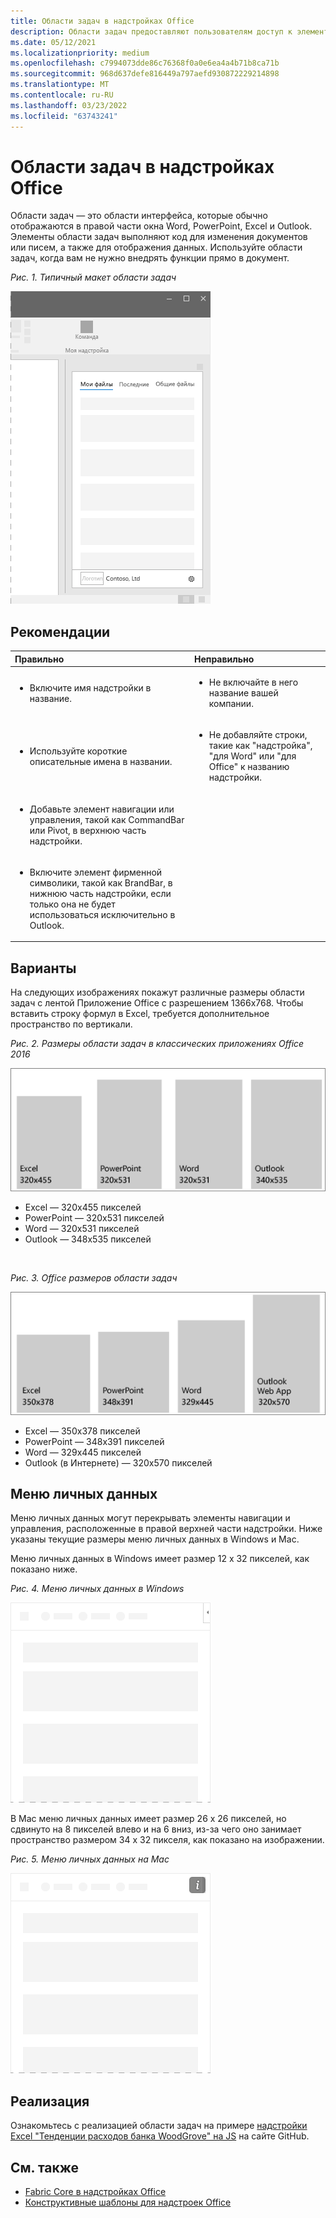 ```yaml
---
title: Области задач в надстройках Office
description: Области задач предоставляют пользователям доступ к элементам управления интерфейсом, которые выполняют код для изменения документов или сообщений электронной почты, а также для отображения данных из источника данных.
ms.date: 05/12/2021
ms.localizationpriority: medium
ms.openlocfilehash: c7994073dde86c76368f0a0e6ea4a4b71b8ca71b
ms.sourcegitcommit: 968d637defe816449a797aefd930872229214898
ms.translationtype: MT
ms.contentlocale: ru-RU
ms.lasthandoff: 03/23/2022
ms.locfileid: "63743241"
---
```

# <a name="task-panes-in-office-add-ins"></a>Области задач в надстройках Office

Области задач — это области интерфейса, которые обычно отображаются в правой части окна Word, PowerPoint, Excel и Outlook. Элементы области задач выполняют код для изменения документов или писем, а также для отображения данных. Используйте области задач, когда вам не нужно внедрять функции прямо в документ.

*Рис. 1. Типичный макет области задач*

![На рисунке отображается типичная макет области задач с вкладки разделов в верхней части, логотип компании и имя компании в левом нижнем ряду и значок параметров в правом нижнем ряду.](../images/overview-with-app-task-pane.png)

## <a name="best-practices"></a>Рекомендации

|Правильно|Неправильно|
|:-----|:--------|
|<ul><li>Включите имя надстройки в название.</li></ul>|<ul><li>Не включайте в него название вашей компании.</li></ul>|
|<ul><li>Используйте короткие описательные имена в названии.</li></ul>|<ul><li>Не добавляйте строки, такие как "надстройка", "для Word" или "для Office" к названию надстройки.</li></ul>|
|<ul><li>Добавьте элемент навигации или управления, такой как CommandBar или Pivot, в верхнюю часть надстройки.</li></ul>||
|<ul><li>Включите элемент фирменной символики, такой как BrandBar, в нижнюю часть надстройки, если только она не будет использоваться исключительно в Outlook.</li></ul>||

## <a name="variants"></a>Варианты

На следующих изображениях покажут различные размеры области задач с лентой Приложение Office с разрешением 1366x768. Чтобы вставить строку формул в Excel, требуется дополнительное пространство по вертикали.  

*Рис. 2. Размеры области задач в классических приложениях Office 2016*

![Схема с отображением размеров области задач рабочего стола с разрешением 1366x768.](../images/office-2016-taskpane-sizes.png)

- Excel — 320x455 пикселей
- PowerPoint — 320x531 пикселей
- Word — 320x531 пикселей
- Outlook — 348x535 пикселей

<br/>

*Рис. 3. Office размеров области задач*

![Схема с отображением размеров области задач с разрешением 1366x768.](../images/office-365-taskpane-sizes.png)

- Excel — 350x378 пикселей
- PowerPoint — 348x391 пикселей
- Word — 329x445 пикселей
- Outlook (в Интернете) — 320x570 пикселей

## <a name="personality-menu"></a>Меню личных данных

Меню личных данных могут перекрывать элементы навигации и управления, расположенные в правой верхней части надстройки. Ниже указаны текущие размеры меню личных данных в Windows и Mac.

Меню личных данных в Windows имеет размер 12 x 32 пикселей, как показано ниже.

*Рис. 4. Меню личных данных в Windows*

![Схема, показывающая меню личности на Windows рабочем столе.](../images/personality-menu-win.png)

В Mac меню личных данных имеет размер 26 x 26 пикселей, но сдвинуто на 8 пикселей влево и на 6 вниз, из-за чего оно занимает пространство размером 34 x 32 пикселя, как показано на изображении.

*Рис. 5. Меню личных данных на Mac*

![Схема, показывающая меню личности на рабочем столе Mac.](../images/personality-menu-mac.png)

## <a name="implementation"></a>Реализация

Ознакомьтесь с реализацией области задач на примере [надстройки Excel "Тенденции расходов банка WoodGrove" на JS](https://github.com/OfficeDev/Excel-Add-in-WoodGrove-Expense-Trends) на сайте GitHub.

## <a name="see-also"></a>См. также

- [Fabric Core в надстройках Office](fabric-core.md)
- [Конструктивные шаблоны для надстроек Office](../design/ux-design-pattern-templates.md)
